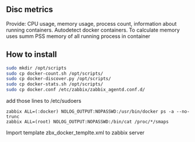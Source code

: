 ## Disc metrics


Provide: CPU usage, memory usage, process count, information about running containers.
Autodetect docker containers.
To calculate memory uses summ PSS memory of all running process in container


## How to install


``` bash
sudo mkdir /opt/scripts
sudo cp docker-count.sh /opt/scripts/
sudo cp docker-discover.py /opt/scripts/ 
sudo cp docker-stats.sh /opt/scripts/
sudo cp docker.conf /etc/zabbix/zabbix_agentd.conf.d/
```
add those lines to /etc/sudoers

```
zabbix ALL=(:docker) NOLOG_OUTPUT:NOPASSWD:/usr/bin/docker ps -a --no-trunc
zabbix ALL=(root) NOLOG_OUTPUT:NOPASSWD:/bin/cat /proc/*/smaps
```

Import template zbx_docker_templte.xml to zabbix server

